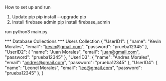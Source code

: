 How to set up and run
1. Update pip
pip install --upgrade pip
2. Install firebase admin
pip install firebase_admin

run python3 main.py





*** Database  Collections ***
Users Collection
{
	"UserID1":
	{
		"name": "Kevin Morales",
		"email": "kevin@gmail.com",
		"password": "prueba12345"
	},
	"UserID2":
	{
		"name": "Juan Morales",
		"email": "juan@gmail.com",
		"password": "prueba12345"
	},
    "UserID3":
	{
		"name": "Andres Morales",
		"email": "andres@gmail.com",
		"password": "prueba12345"
	},
    "UserID4":
	{
		"name": "Leonel Morales",
		"email": "leo@gmail.com",
		"password": "prueba12345"
	},
}